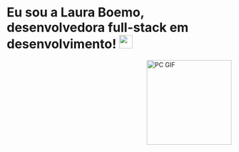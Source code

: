 # Eu sou a Laura Boemo, desenvolvedora full-stack em desenvolvimento! <img src="https://github.com/LauraBoemo/MeuPerfil/blob/main/LauraGifImagem/Mario_Hello_Big.gif" width="30px">
<img align="right" alt="PC GIF" src="https://github.com/LauraBoemo/MeuPerfil/blob/main/LauraGifImagem/powerup.gif" width="190" />